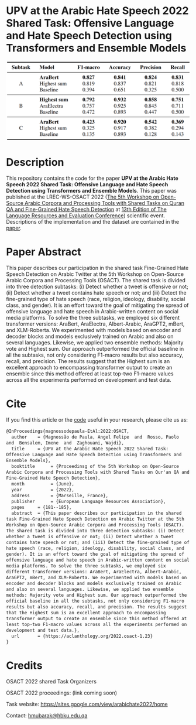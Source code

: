 # UPV at the Arabic Hate Speech 2022 Shared Task: Offensive Language and Hate Speech Detection using Transformers and Ensemble Models


![ScreenShot](OSACT2022_test.png)

# Description
This repository contains the code for the paper **UPV at the Arabic Hate Speech 2022 Shared Task: Offensive Language and Hate Speech Detection using Transformers and Ensemble Models**. This paper was published at the LREC-WS-OSACT 2022 <!-- [LREC-WS-OSACT 2022](proceeding link -->
([The 5th Workshop on Open-Source Arabic Corpora and Processing Tools with Shared Tasks on Quran QA and Fine-Grained Hate Speech Detection](https://osact-lrec.github.io/) at [13th Edition of The Language Resources and Evaluation Conference](https://lrec2022.lrec-conf.org/en/)) scientific event. Descriptions of the implementation and the dataset are contained in the [paper](http://www.lrec-conf.org/proceedings/lrec2022/workshops/OSACT/pdf/2022.osact-1.23.pdf).

# Paper Abstract
This paper describes our participation in the shared task Fine-Grained Hate Speech Detection on Arabic Twitter at the 5th Workshop on Open-Source Arabic Corpora and Processing Tools (OSACT). The shared task is divided into three detection subtasks: (i) Detect whether a tweet is offensive or not; (ii) Detect whether a tweet contains hate speech or not; and (iii) Detect the fine-grained type of hate speech (race, religion, ideology, disability, social class, and gender).
It is an effort toward the goal of mitigating the spread of offensive language and hate speech in Arabic-written content on social media platforms. To solve the three subtasks, we employed six different transformer versions: AraBert, AraElectra, Albert-Arabic, AraGPT2, mBert, and XLM-Roberta. We experimented with models based on encoder and decoder blocks and models exclusively trained on Arabic and also on several languages. Likewise, we applied two ensemble methods: Majority vote and Highest sum. Our approach outperformed the official baseline in all the subtasks, not only considering  F1-macro results but also accuracy, recall, and precision. The results suggest that the Highest sum is an excellent approach to encompassing transformer output to create an ensemble since this method offered at least top-two F1-macro values across all the experiments performed on development and test data.  


# Cite
If you find this article <!-- [article](proceedining link) --> or the [code](https://github.com/AngelFelipeMP/Transformers-for-Arabic-hate-speech-and-offensive-language) useful in your research, please cite us as:


```
@InProceedings{magnossodepaula-EtAl:2022:OSACT,
  author    = {Magnossão de Paula, Angel Felipe  and  Rosso, Paolo  and  Bensalem, Imene  and  Zaghouani, Wajdi},
  title     = {UPV at the Arabic Hate Speech 2022 Shared Task: Offensive Language and Hate Speech Detection using Transformers and Ensemble Models},
  booktitle      = {Proceedinsg of the 5th Workshop on Open-Source Arabic Corpora and Processing Tools with Shared Tasks on Qur'an QA and Fine-Grained Hate Speech Detection},
  month          = {June},
  year           = {2022},
  address        = {Marseille, France},
  publisher      = {European Language Resources Association},
  pages     = {181--185},
  abstract  = {This paper describes our participation in the shared task Fine-Grained Hate Speech Detection on Arabic Twitter at the 5th Workshop on Open-Source Arabic Corpora and Processing Tools (OSACT). The shared task is divided into three detection subtasks: (i) Detect whether a tweet is offensive or not; (ii) Detect whether a tweet contains hate speech or not; and (iii) Detect the fine-grained type of hate speech (race, religion, ideology, disability, social class, and gender). It is an effort toward the goal of mitigating the spread of offensive language and hate speech in Arabic-written content on social media platforms. To solve the three subtasks, we employed six different transformer versions: AraBert, AraElectra, Albert-Arabic, AraGPT2, mBert, and XLM-Roberta. We experimented with models based on encoder and decoder blocks and models exclusively trained on Arabic and also on several languages. Likewise, we applied two ensemble methods: Majority vote and Highest sum. Our approach outperformed the official baseline in all the subtasks, not only considering F1-macro results but also accuracy, recall, and precision. The results suggest that the Highest sum is an excellent approach to encompassing transformer output to create an ensemble since this method offered at least top-two F1-macro values across all the experiments performed on development and test data.},
  url       = {https://aclanthology.org/2022.osact-1.23}
}
```
<!--
```

```
 -->

# Credits
OSACT 2022 shared Task Organizers

OSACT 2022 proceedings: (link coming soon)

Task website: https://sites.google.com/view/arabichate2022/home

Contact: hmubarak@hbku.edu.qa

